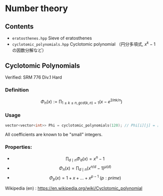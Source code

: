 # Number theory

## Contents

- `eratosthenes.hpp` Sieve of eratosthenes
- `cyclotomic_polynomials.hpp` Cyclotomic polynomial （円分多項式, $x^k - 1$の因数分解など）

## Cyclotomic Polynomials

Verified: SRM 776 Div.1 Hard

### Definition

$$ \Phi_n (x) := \prod_{1 \leq k \leq n, gcd(k, n) = 1} \left( x - e^{2 i \pi k / n} \right) $$


### Usage

``` cpp
vector<vector<int>> Phi = cyclotomic_polynomials(120); // Phi[i][j] = [x^j]Phi_i(x) for i <= 120
```
All coefficients are known to be "small" integers.

### Properties: 

- $$ \prod_{d \mid n} \Phi_d (x) = x^n - 1 $$
- $$ \Phi_n (x) = \prod_{d \mid n} \left(x^{n / d} - 1 \right) ^ {\mu(d)} $$
- $$ \Phi_p (x) = 1 + x + \ldots + x^{p - 1} \; (p : prime) $$

Wikipedia (en) : https://en.wikipedia.org/wiki/Cyclotomic_polynomial
